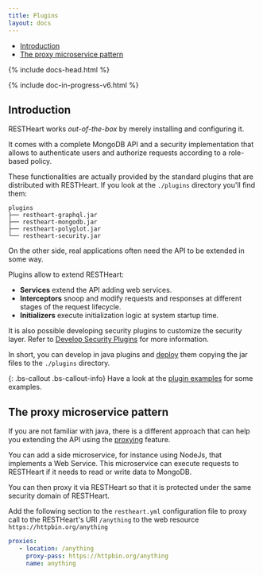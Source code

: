 ```yaml
---
title: Plugins
layout: docs
---
```


<div markdown="1" class="d-none d-xl-block col-xl-2 order-last bd-toc">

* [Introduction](#introduction)
* [The proxy microservice pattern](#the-proxy-microservice-pattern)

</div>
<div markdown="1" class="col-12 col-md-9 col-xl-8 py-md-3 bd-content">

{% include docs-head.html %}

{% include doc-in-progress-v6.html %}

## Introduction

RESTHeart works *out-of-the-box* by merely installing and configuring it.

It comes with a complete MongoDB API and a security implementation that allows to authenticate users and authorize requests according to a role-based policy.

These functionalities are actually provided by the standard plugins that are distributed with RESTHeart. If you look at the `./plugins` directory you'll find them:

```
plugins
├── restheart-graphql.jar
├── restheart-mongodb.jar
├── restheart-polyglot.jar
└── restheart-security.jar
```

On the other side, real applications often need the API to be extended in some way.

Plugins allow to extend RESTHeart:

- **Services** extend the API adding web services.
- **Interceptors** snoop and modify requests and responses at different stages of the request lifecycle.
- **Initializers**  execute initialization logic at system startup time.

It is also possible developing security plugins to customize the security layer. Refer to [Develop Security Plugins](/docs/plugins/security-plugins) for more information.

In short, you can develop in java plugins and [deploy](/plugins/deploy) them copying the jar files to the `./plugins` directory.

{: .bs-callout .bs-callout-info}
Have a look at the  [plugin examples](https://github.com/SoftInstigate/restheart/tree/master/examples/) for some examples.

## The proxy microservice pattern

If you are not familiar with java, there is a different approach that can help you extending the API using the [proxying](/docs/proxy) feature.

You can add a side microservice, for instance using NodeJs, that implements a Web Service. This microservice can execute requests to RESTHeart if it needs to read or write data to MongoDB.

You can then proxy it via RESTHeart so that it is protected under the same security domain of RESTHeart.

Add the following section to the `restheart.yml` configuration file to proxy call to the RESTHeart's URI `/anything` to the web resource `https://httpbin.org/anything`

```yml
proxies:
   - location: /anything
     proxy-pass: https://httpbin.org/anything
     name: anything
```